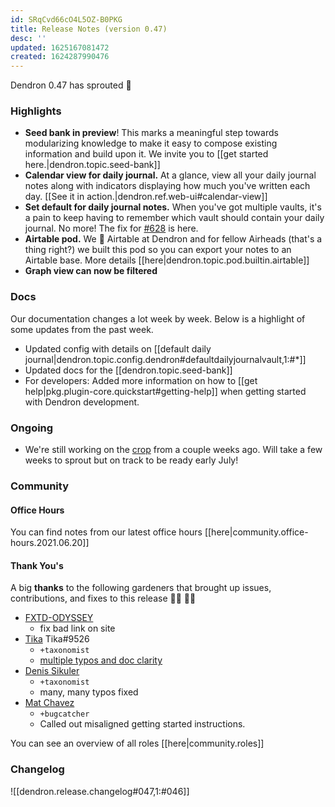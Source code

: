 ```yaml
---
id: SRqCvd66cO4L5OZ-B0PKG
title: Release Notes (version 0.47)
desc: ''
updated: 1625167081472
created: 1624287990476
---
```



Dendron 0.47 has sprouted  🌱

### Highlights
- **Seed bank in preview**! This marks a meaningful step towards modularizing knowledge to make it easy to compose existing information and build upon it. We invite you to [[get started here.|dendron.topic.seed-bank]]
- **Calendar view for daily journal.** At a glance, view all your daily journal notes along with indicators displaying how much you've written each day. [[See it in action.|dendron.ref.web-ui#calendar-view]]
- **Set default for daily journal notes.** When you've got multiple vaults, it's a pain to keep having to remember which vault should contain your daily journal. No more! The fix for [#628](https://github.com/dendronhq/dendron/issues/628) is here. 
- **Airtable pod.** We 💖 Airtable at Dendron and for fellow Airheads (that's a thing right?) we built this pod so you can export your notes to an Airtable base. More details [[here|dendron.topic.pod.builtin.airtable]]
- **Graph view can now be filtered** 

### Docs

Our documentation changes a lot week by week. Below is a highlight of some updates from the past week.

- Updated config with details on [[default daily journal|dendron.topic.config.dendron#defaultdailyjournalvault,1:#*]]
- Updated docs for the [[dendron.topic.seed-bank]]
- For developers: Added more information on how to [[get help|pkg.plugin-core.quickstart#getting-help]] when getting started with Dendron development. 


### Ongoing 
-   We're still working on the [crop](https://github.com/dendronhq/dendron/issues/219) from a couple weeks ago. Will take a few weeks to sprout but on track to be ready early July!

### Community

#### Office Hours

You can find notes from our latest office hours [[here|community.office-hours.2021.06.20]]

#### Thank You's

A big **thanks** to the following gardeners that brought up issues, contributions, and fixes to this release :man_farmer: :woman_farmer: 

- [FXTD-ODYSSEY](https://github.com/FXTD-ODYSSEY)
  - fix bad link on site
- [Tika](https://github.com/SR--) Tika#9526
  - `+taxonomist`
  - [multiple typos and doc clarity](https://github.com/dendronhq/dendron-site/pull/112)
- [Denis Sikuler](https://github.com/gamtiq)
  - `+taxonomist`
  - many, many typos fixed
- [Mat Chavez](https://github.com/matchavez)
  - `+bugcatcher`
  - Called out misaligned getting started instructions.


You can see an overview of all roles [[here|community.roles]]

### Changelog
![[dendron.release.changelog#047,1:#046]]
